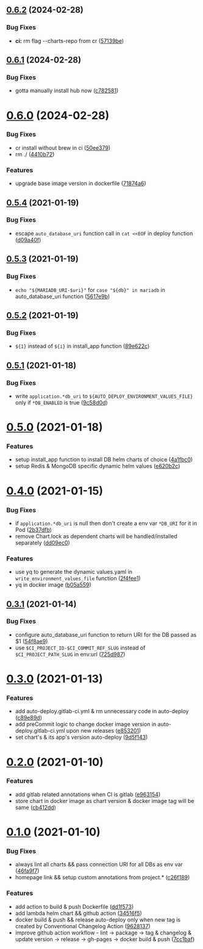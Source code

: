 ## [0.6.2](https://github.com/opencloudengineer/lambda/compare/v0.6.1...v0.6.2) (2024-02-28)


### Bug Fixes

* **ci:** rm flag --charts-repo from cr ([57139be](https://github.com/opencloudengineer/lambda/commit/57139be216576a9ba753dd9021f06354f47de83a))



## [0.6.1](https://github.com/opencloudengineer/lambda/compare/v0.6.0...v0.6.1) (2024-02-28)


### Bug Fixes

* gotta manually install hub now ([c782581](https://github.com/opencloudengineer/lambda/commit/c7825818b9ebafbde2ad3c06fad59470047288f3))



# [0.6.0](https://github.com/opencloudengineer/lambda/compare/v0.5.4...v0.6.0) (2024-02-28)


### Bug Fixes

* cr install without brew in ci ([50ee379](https://github.com/opencloudengineer/lambda/commit/50ee3794676cf64eccd48f1f5664a091c58dc3b3))
* rm ./ ([4410b72](https://github.com/opencloudengineer/lambda/commit/4410b72567e74f9d31a470bc17c6e3affa75cab6))


### Features

* upgrade base image version in dockerfile ([71874a6](https://github.com/opencloudengineer/lambda/commit/71874a6efaf8a01e5800274dcc87c5a10f57185a))



## [0.5.4](https://github.com/opencloudengineer/lambda/compare/v0.5.3...v0.5.4) (2021-01-19)


### Bug Fixes

* escape `auto_database_uri` function call in `cat <<EOF` in deploy function ([d09a40f](https://github.com/opencloudengineer/lambda/commit/d09a40f55fa6d7fcedbbd283b380a2cd5b47da69))



## [0.5.3](https://github.com/opencloudengineer/lambda/compare/v0.5.2...v0.5.3) (2021-01-19)


### Bug Fixes

* `echo "${MARIADB_URI-$uri}"` for `case "${db}" in mariadb` in auto_database_uri function ([5617e9b](https://github.com/opencloudengineer/lambda/commit/5617e9b1e4d3756bb67ccc0f3c326268cafb4dfe))



## [0.5.2](https://github.com/opencloudengineer/lambda/compare/v0.5.1...v0.5.2) (2021-01-19)


### Bug Fixes

* `${1}` instead of `${i}` in install_app function ([89e622c](https://github.com/opencloudengineer/lambda/commit/89e622ca9f1a248f34b6fc5c0c2b65752477cfb8))



## [0.5.1](https://github.com/opencloudengineer/lambda/compare/v0.5.0...v0.5.1) (2021-01-18)


### Bug Fixes

* write `application.*db_uri` to `${AUTO_DEPLOY_ENVIRONMENT_VALUES_FILE}` only if `*DB_ENABLED` is true ([9c58d0d](https://github.com/opencloudengineer/lambda/commit/9c58d0dbbf82e7e9aa0b5b789af1a3119dccf650))



# [0.5.0](https://github.com/opencloudengineer/lambda/compare/v0.4.0...v0.5.0) (2021-01-18)


### Features

* setup install_app function to install DB helm charts of choice ([4a1fbc0](https://github.com/opencloudengineer/lambda/commit/4a1fbc0c206a28eb62668c025f68a297ab691fee))
* setup Redis & MongoDB specific dynamic helm values ([e620b2c](https://github.com/opencloudengineer/lambda/commit/e620b2cf72b23abe0305b244424365f374404d1a))



# [0.4.0](https://github.com/opencloudengineer/lambda/compare/v0.3.1...v0.4.0) (2021-01-15)


### Bug Fixes

* if `application.*db_uri` is null then don't create a env var `*DB_URI` for it in Pod ([2b37dfb](https://github.com/opencloudengineer/lambda/commit/2b37dfbddd71c0027be7a6517df4ff6970aa01bf))
* remove Chart.lock as dependent charts will be handled/installed separately ([dd09ec0](https://github.com/opencloudengineer/lambda/commit/dd09ec0591377bb50a611b8f61370b05922a3fdd))


### Features

* use yq to generate the dynamic values.yaml in `write_environment_values_file` function ([2f4fee1](https://github.com/opencloudengineer/lambda/commit/2f4fee1a10cac60d3580773a0ef2e171d3d0fd91))
* yq in docker image ([b05a559](https://github.com/opencloudengineer/lambda/commit/b05a5594b6002199f2c6077aed7abb2f63084e19))



## [0.3.1](https://github.com/opencloudengineer/lambda/compare/v0.3.0...v0.3.1) (2021-01-14)


### Bug Fixes

* configure auto_database_uri function to return URI for the DB passed as $1 ([54f8ae9](https://github.com/opencloudengineer/lambda/commit/54f8ae9ac0773ac65acdf9da51531c7ed12b5cd7))
* use `$CI_PROJECT_ID-$CI_COMMIT_REF_SLUG` instead of `$CI_PROJECT_PATH_SLUG` in env:url ([725d987](https://github.com/opencloudengineer/lambda/commit/725d9873d73917ae1c878f2a5667eda8d549ae32))



# [0.3.0](https://github.com/opencloudengineer/lambda/compare/v0.2.0...v0.3.0) (2021-01-13)


### Features

* add auto-deploy.gitlab-ci.yml & rm unnecessary code in auto-deploy ([c89e89d](https://github.com/opencloudengineer/lambda/commit/c89e89d88e7f58e99b56aee462f0d774ddda6749))
* add preCommit logic to change docker image version in auto-deploy.gitlab-ci.yml upon new releases ([e853201](https://github.com/opencloudengineer/lambda/commit/e8532014c9277695c629e7845f7a9aeef213ac28))
* set chart's & its app's version auto-deploy ([9d5f143](https://github.com/opencloudengineer/lambda/commit/9d5f14362c8bab7d35698c8dad3858c467329ae1))



# [0.2.0](https://github.com/opencloudengineer/lambda/compare/v0.1.0...v0.2.0) (2021-01-10)


### Features

* add gitlab related annotations when CI is gitlab ([e963154](https://github.com/opencloudengineer/lambda/commit/e96315422347cfa40977db26d093ea0ef191ccaf))
* store chart in docker image as chart version & docker image tag will be same ([cb412dd](https://github.com/opencloudengineer/lambda/commit/cb412dd86934baaebb08ea1fd2d7e827fa341bf3))



# [0.1.0](https://github.com/opencloudengineer/lambda/compare/34516f51635cafce9d9ffc83eb8f5278187cd1f9...v0.1.0) (2021-01-10)


### Bug Fixes

* always lint all charts && pass connection URI for all DBs as env var ([46fa9f7](https://github.com/opencloudengineer/lambda/commit/46fa9f793cc0d7a2bb60260e0907ce0cedb8d6e7))
* homepage link && setup custom annotations from project.* ([c26f189](https://github.com/opencloudengineer/lambda/commit/c26f1890d7fb21934f8bcd7e301818d7c2d70117))


### Features

* add action to build & push Dockerfile ([dd1f573](https://github.com/opencloudengineer/lambda/commit/dd1f5733b6f240ed7f5fbe835c22051f7b90112c))
* add lambda helm chart && github action ([34516f5](https://github.com/opencloudengineer/lambda/commit/34516f51635cafce9d9ffc83eb8f5278187cd1f9))
* docker build & push && release auto-deploy only when new tag is created by Conventional Changelog Action ([9628137](https://github.com/opencloudengineer/lambda/commit/9628137c19247dcccb17aaa3a9e65b2ad36b43df))
* improve github action workflow - lint -> package -> tag & changelog & update version -> release -> gh-pages -> docker build & push ([7cc1baf](https://github.com/opencloudengineer/lambda/commit/7cc1baf47383e330a8df3c38910802eb1fecae73))



